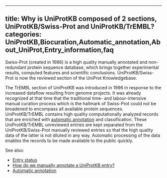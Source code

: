 
---
title: Why is UniProtKB composed of 2 sections, UniProtKB/Swiss-Prot and UniProtKB/TrEMBL?
categories: UniProtKB,Biocuration,Automatic_annotation,About_UniProt,Entry_information,faq
---

Swiss-Prot (created in 1986) is a high quality manually annotated and non-redundant protein sequence database, which brings together experimental results, computed features and scientific conclusions. UniProtKB/Swiss-Prot is now the reviewed section of the UniProt Knowledgebase.

The TrEMBL section of UniProtKB was introduced in 1996 in response to the increased dataflow resulting from genome projects. It was already recognized at that time that the traditional time- and labour-intensive manual curation process which is the hallmark of Swiss-Prot could not be broadened to encompass all available protein sequences. UniProtKB/TrEMBL contains high quality computationally analyzed records that are enriched with [automatic annotation](http://www.uniprot.org/help/automatic%5Fannotation) and classification. These UniProtKB/TrEMBL unreviewed entries are kept separated from the UniProtKB/Swiss-Prot manually reviewed entries so that the high quality data of the latter is not diluted in any way. Automatic processing of the data enables the records to be made available to the public quickly.

See also:

*   [Entry status](http://www.uniprot.org/manual/entry%5Fstatus)
*   [How do we manually annotate a UniProtKB entry?](http://www.uniprot.org/faq/45)
*   [Automatic annotation](http://www.uniprot.org/help/automatic%5Fannotation)
        